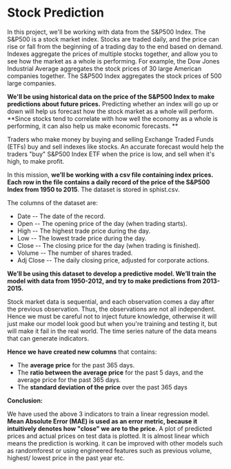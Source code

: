 # Stock Prediction #


In this project, we'll be working with data from the S&P500 Index. The S&P500 is a stock market index. Stocks are traded daily, and the price can rise or fall from the beginning of a trading day to the end based on demand. Indexes aggregate the prices of multiple stocks together, and allow you to see how the market as a whole is performing. For example, the Dow Jones Industrial Average aggregates the stock prices of 30 large American companies together. The S&P500 Index aggregates the stock prices of 500 large companies. 

**We'll be using historical data on the price of the S&P500 Index to make predictions about future prices.** Predicting whether an index will go up or down will help us forecast how the stock market as a whole will perform. **Since stocks tend to correlate with how well the economy as a whole is performing, it can also help us make economic forecasts. **

Traders who make money by buying and selling Exchange Traded Funds (ETFs) buy and sell indexes like stocks. An accurate forecast would help the traders "buy" S&P500 Index ETF when the price is low, and sell when it's high, to make profit.

In this mission, **we’ll be working with a csv file containing index prices. Each row in the file contains a daily record of the price of the S&P500 Index from 1950 to 2015**. The dataset is stored in sphist.csv.

The columns of the dataset are:
* Date -- The date of the record.
* Open -- The opening price of the day (when trading starts).
* High -- The highest trade price during the day.
* Low -- The lowest trade price during the day.
* Close -- The closing price for the day (when trading is finished).
* Volume -- The number of shares traded.
* Adj Close -- The daily closing price, adjusted for corporate actions.
      
**We’ll be using this dataset to develop a predictive model. We’ll train the model with data from 1950-2012, and try to make predictions from 2013-2015.**

Stock market data is sequential, and each observation comes a day after the previous observation. Thus, the observations are not all independent. Hence we must be careful not to inject future knowledge, otherwise it will just make our model look good but when you're training and testing it, but will make it fail in the real world. The time series nature of the data means that can generate indicators. 

**Hence we have created new columns** that contains:
* The **average price** for the past 365 days.
* The **ratio between the average price** for the past 5 days, and the average price for the past 365 days.
* The **standard deviation of the price** over the past 365 days

**Conclusion:**

We have used the above 3 indicators to train a linear regression model.  **Mean Absolute Error (MAE) is used as an error metric, because it intuitively denotes how "close" we are to the price.** A plot of predicted prices and actual prices on test data is plotted. It is almost linear which means the prediction is working. it can be improved with other models such as randomforest or using engineered features such as previous volume, highest/ lowest price in the past year etc.

